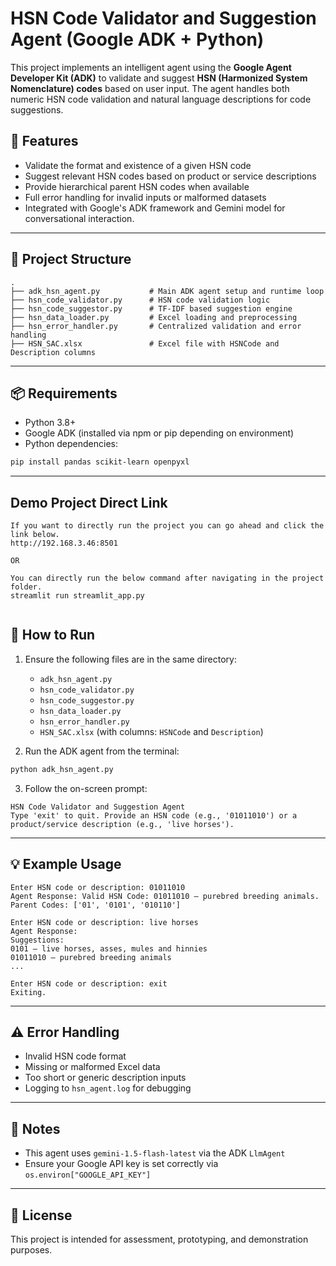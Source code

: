 
# HSN Code Validator and Suggestion Agent (Google ADK + Python)

This project implements an intelligent agent using the **Google Agent Developer Kit (ADK)** to validate and suggest **HSN (Harmonized System Nomenclature) codes** based on user input. The agent handles both numeric HSN code validation and natural language descriptions for code suggestions.

## 🔧 Features

- Validate the format and existence of a given HSN code
- Suggest relevant HSN codes based on product or service descriptions
- Provide hierarchical parent HSN codes when available
- Full error handling for invalid inputs or malformed datasets
- Integrated with Google's ADK framework and Gemini model for conversational interaction.

---

## 📁 Project Structure

```text
.
├── adk_hsn_agent.py           # Main ADK agent setup and runtime loop
├── hsn_code_validator.py      # HSN code validation logic
├── hsn_code_suggestor.py      # TF-IDF based suggestion engine
├── hsn_data_loader.py         # Excel loading and preprocessing
├── hsn_error_handler.py       # Centralized validation and error handling
├── HSN_SAC.xlsx               # Excel file with HSNCode and Description columns
```

---

## 📦 Requirements

- Python 3.8+
- Google ADK (installed via npm or pip depending on environment)
- Python dependencies:

```bash
pip install pandas scikit-learn openpyxl
```

---
## Demo Project Direct Link
```text
If you want to directly run the project you can go ahead and click the link below.
http://192.168.3.46:8501

OR 

You can directly run the below command after navigating in the project folder.
streamlit run streamlit_app.py


```
## 🚀 How to Run

1. Ensure the following files are in the same directory:
   - `adk_hsn_agent.py`
   - `hsn_code_validator.py`
   - `hsn_code_suggestor.py`
   - `hsn_data_loader.py`
   - `hsn_error_handler.py`
   - `HSN_SAC.xlsx` (with columns: `HSNCode` and `Description`)

2. Run the ADK agent from the terminal:

```bash
python adk_hsn_agent.py
```

3. Follow the on-screen prompt:

```text
HSN Code Validator and Suggestion Agent
Type 'exit' to quit. Provide an HSN code (e.g., '01011010') or a product/service description (e.g., 'live horses').
```

---

## 💡 Example Usage

```text
Enter HSN code or description: 01011010
Agent Response: Valid HSN Code: 01011010 — purebred breeding animals. Parent Codes: ['01', '0101', '010110']

Enter HSN code or description: live horses
Agent Response:
Suggestions:
0101 — live horses, asses, mules and hinnies
01011010 — purebred breeding animals
...

Enter HSN code or description: exit
Exiting.
```

---

## ⚠️ Error Handling

- Invalid HSN code format
- Missing or malformed Excel data
- Too short or generic description inputs
- Logging to `hsn_agent.log` for debugging

---

## 📌 Notes

- This agent uses `gemini-1.5-flash-latest` via the ADK `LlmAgent`
- Ensure your Google API key is set correctly via `os.environ["GOOGLE_API_KEY"]`

---

## 📜 License

This project is intended for assessment, prototyping, and demonstration purposes.
